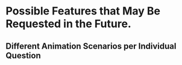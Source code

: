 # Possible Features that May Be Requested in the Future.

## Different Animation Scenarios per Individual Question
